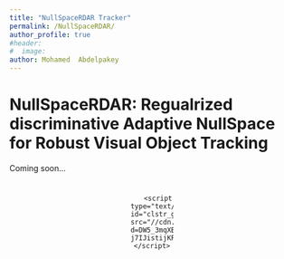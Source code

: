 ```yaml
---
title: "NullSpaceRDAR Tracker"
permalink: /NullSpaceRDAR/
author_profile: true
#header:
#  image: 
author: Mohamed  Abdelpakey
---
```

# NullSpaceRDAR: Regualrized discriminative Adaptive NullSpace for Robust Visual Object Tracking



<p class="text-justify"> Coming soon...
</p>



<div align="center" style="margin:auto;padding-top:10px">
   <div style="width:15%">
	   
	   
	   <script type="text/javascript" id="clstr_globe" src="//cdn.clustrmaps.com/globe.js?d=DW5_3mqXBBWY5Qs1qIOrdgB-j7IJistijKPMEbKl45Q"></script>

		    
   </div>
</div>
